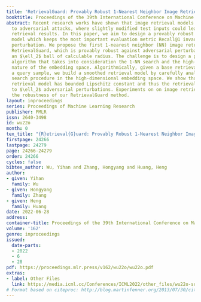 ```yaml
---
title: 'RetrievalGuard: Provably Robust 1-Nearest Neighbor Image Retrieval'
booktitle: Proceedings of the 39th International Conference on Machine Learning
abstract: Recent research works have shown that image retrieval models are vulnerable
  to adversarial attacks, where slightly modified test inputs could lead to problematic
  retrieval results. In this paper, we aim to design a provably robust image retrieval
  model which keeps the most important evaluation metric Recall@1 invariant to adversarial
  perturbation. We propose the first 1-nearest neighbor (NN) image retrieval algorithm,
  RetrievalGuard, which is provably robust against adversarial perturbations within
  an $\ell_2$ ball of calculable radius. The challenge is to design a provably robust
  algorithm that takes into consideration the 1-NN search and the high-dimensional
  nature of the embedding space. Algorithmically, given a base retrieval model and
  a query sample, we build a smoothed retrieval model by carefully analyzing the 1-NN
  search procedure in the high-dimensional embedding space. We show that the smoothed
  retrieval model has bounded Lipschitz constant and thus the retrieval score is invariant
  to $\ell_2$ adversarial perturbations. Experiments on on image retrieval tasks validate
  the robustness of our RetrievalGuard method.
layout: inproceedings
series: Proceedings of Machine Learning Research
publisher: PMLR
issn: 2640-3498
id: wu22o
month: 0
tex_title: "{R}etrieval{G}uard: Provably Robust 1-Nearest Neighbor Image Retrieval"
firstpage: 24266
lastpage: 24279
page: 24266-24279
order: 24266
cycles: false
bibtex_author: Wu, Yihan and Zhang, Hongyang and Huang, Heng
author:
- given: Yihan
  family: Wu
- given: Hongyang
  family: Zhang
- given: Heng
  family: Huang
date: 2022-06-28
address:
container-title: Proceedings of the 39th International Conference on Machine Learning
volume: '162'
genre: inproceedings
issued:
  date-parts:
  - 2022
  - 6
  - 28
pdf: https://proceedings.mlr.press/v162/wu22o/wu22o.pdf
extras:
- label: Other Files
  link: https://media.icml.cc/Conferences/ICML2022/other_files/wu22o-supp.zip
# Format based on citeproc: http://blog.martinfenner.org/2013/07/30/citeproc-yaml-for-bibliographies/
---
```

